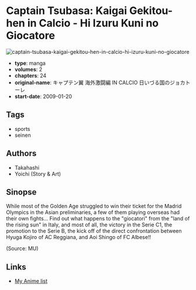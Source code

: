 # Captain Tsubasa: Kaigai Gekitou-hen in Calcio - Hi Izuru Kuni no Giocatore

![captain-tsubasa-kaigai-gekitou-hen-in-calcio-hi-izuru-kuni-no-giocatore](https://cdn.myanimelist.net/images/manga/2/33233.jpg)

-   **type**: manga
-   **volumes**: 2
-   **chapters**: 24
-   **original-name**: キャプテン翼 海外激闘編 IN CALCIO 日いづる国のジョカトーレ
-   **start-date**: 2009-01-20

## Tags

-   sports
-   seinen

## Authors

-   Takahashi
-   Yoichi (Story & Art)

## Sinopse

While most of the Golden Age struggled to win their ticket for the Madrid Olympics in the Asian preliminaries, a few of them playing overseas had their own fights... Find out what happens to the "giocatori" from the "land of the rising sun" in Italy, and most of all, the victory in the Serie C1, the promotion to the Serie B, the kick off of the direct confrontation between Hyuga Kojiro of AC Reggiana, and Aoi Shingo of FC Albese!!

(Source: MU)

## Links

-   [My Anime list](https://myanimelist.net/manga/18795/Captain_Tsubasa__Kaigai_Gekitou-hen_in_Calcio_-_Hi_Izuru_Kuni_no_Giocatore)
